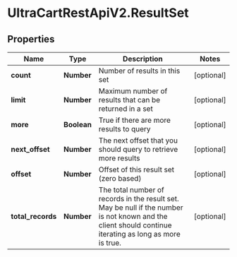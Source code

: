 # UltraCartRestApiV2.ResultSet

## Properties

Name | Type | Description | Notes
------------ | ------------- | ------------- | -------------
**count** | **Number** | Number of results in this set | [optional] 
**limit** | **Number** | Maximum number of results that can be returned in a set | [optional] 
**more** | **Boolean** | True if there are more results to query | [optional] 
**next_offset** | **Number** | The next offset that you should query to retrieve more results | [optional] 
**offset** | **Number** | Offset of this result set (zero based) | [optional] 
**total_records** | **Number** | The total number of records in the result set.  May be null if the number is not known and the client should continue iterating as long as more is true. | [optional] 



